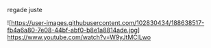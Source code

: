 
regade juste 


![https://user-images.githubusercontent.com/102830434/188638517-fb4a6a80-7e08-44bf-abf0-b8e1a8814ade.jpg] https://www.youtube.com/watch?v=W9yJtMClLwo 

  
